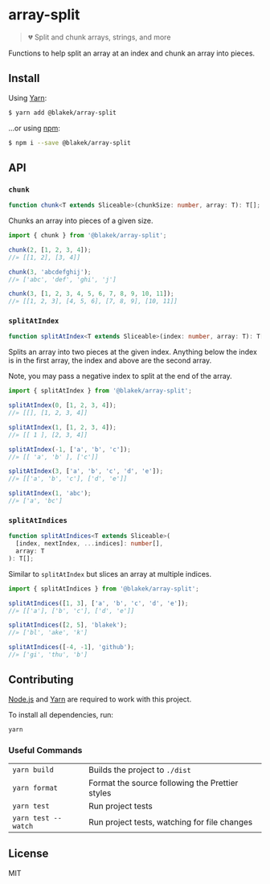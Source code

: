 # array-split

> 💔 Split and chunk arrays, strings, and more

Functions to help split an array at an index and chunk an array into pieces.

## Install

Using [Yarn]:

```bash
$ yarn add @blakek/array-split
```

…or using [npm]:

```bash
$ npm i --save @blakek/array-split
```

## API

### `chunk`

```ts
function chunk<T extends Sliceable>(chunkSize: number, array: T): T[];
```

Chunks an array into pieces of a given size.

```js
import { chunk } from '@blakek/array-split';

chunk(2, [1, 2, 3, 4]);
//» [[1, 2], [3, 4]]

chunk(3, 'abcdefghij');
//» ['abc', 'def', 'ghi', 'j']

chunk(3, [1, 2, 3, 4, 5, 6, 7, 8, 9, 10, 11]);
//» [[1, 2, 3], [4, 5, 6], [7, 8, 9], [10, 11]]
```

### `splitAtIndex`

```ts
function splitAtIndex<T extends Sliceable>(index: number, array: T): T[];
```

Splits an array into two pieces at the given index. Anything below the index is
in the first array, the index and above are the second array.

Note, you may pass a negative index to split at the end of the array.

```js
import { splitAtIndex } from '@blakek/array-split';

splitAtIndex(0, [1, 2, 3, 4]);
//» [[], [1, 2, 3, 4]]

splitAtIndex(1, [1, 2, 3, 4]);
//» [[ 1 ], [2, 3, 4]]

splitAtIndex(-1, ['a', 'b', 'c']);
//» [[ 'a', 'b' ], ['c']]

splitAtIndex(3, ['a', 'b', 'c', 'd', 'e']);
//» [['a', 'b', 'c'], ['d', 'e']]

splitAtIndex(1, 'abc');
//» ['a', 'bc']
```

### `splitAtIndices`

```ts
function splitAtIndices<T extends Sliceable>(
  [index, nextIndex, ...indices]: number[],
  array: T
): T[];
```

Similar to `splitAtIndex` but slices an array at multiple indices.

```js
import { splitAtIndices } from '@blakek/array-split';

splitAtIndices([1, 3], ['a', 'b', 'c', 'd', 'e']);
//» [['a'], ['b', 'c'], ['d', 'e']]

splitAtIndices([2, 5], 'blakek');
//» ['bl', 'ake', 'k']

splitAtIndices([-4, -1], 'github');
//» ['gi', 'thu', 'b']
```

## Contributing

[Node.js] and [Yarn] are required to work with this project.

To install all dependencies, run:

```bash
yarn
```

### Useful Commands

|                     |                                                 |
| ------------------- | ----------------------------------------------- |
| `yarn build`        | Builds the project to `./dist`                  |
| `yarn format`       | Format the source following the Prettier styles |
| `yarn test`         | Run project tests                               |
| `yarn test --watch` | Run project tests, watching for file changes    |

## License

MIT

[node.js]: https://nodejs.org/
[npm]: https://npmjs.com/
[yarn]: https://yarnpkg.com/en/docs/
